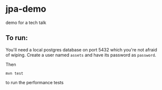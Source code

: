 # jpa-demo
demo for a tech talk


## To run:

You'll need a local postgres database on port 5432 which you're not afraid of wiping.
Create a user named `assets` and have its password as `password`.

Then
```
mvn test
```
to run the performance tests
